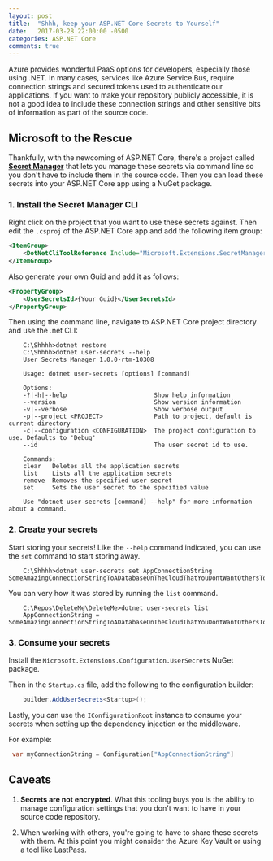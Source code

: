 ```yaml
---
layout: post
title:  "Shhh, keep your ASP.NET Core Secrets to Yourself"
date:   2017-03-28 22:00:00 -0500
categories: ASP.NET Core
comments: true
---
```


Azure provides wonderful PaaS options for developers, especially those using .NET. In many cases, services like Azure Service Bus, require connection strings and secured tokens used to authenticate our applications. If you want to make your repository publicly accessible, it is not a good idea to include these connection strings and other sensitive bits of information as part of the source code.

## Microsoft to the Rescue

Thankfully, with the newcoming of ASP.NET Core, there's a project called **[Secret Manager](https://github.com/aspnet/DotNetTools)** that lets you manage these secrets via command line so you don't have to include them in the source code. Then you can load these secrets into your ASP.NET Core app using a NuGet package.

### 1. Install the Secret Manager CLI

Right click on the project that you want to use these secrets against. Then edit the `.csproj` of the ASP.NET Core app and add the following item group:

``` xml
<ItemGroup>
    <DotNetCliToolReference Include="Microsoft.Extensions.SecretManager.Tools" Version="1.0.0" />
</ItemGroup>
```

Also generate your own Guid and add it as follows:

``` xml
<PropertyGroup>
    <UserSecretsId>{Your Guid}</UserSecretsId>
</PropertyGroup>
```

Then using the command line, navigate to ASP.NET Core project directory and use the .net CLI:

```
    C:\Shhhh>dotnet restore
    C:\Shhhh>dotnet user-secrets --help
    User Secrets Manager 1.0.0-rtm-10308

    Usage: dotnet user-secrets [options] [command]

    Options:
    -?|-h|--help                        Show help information
    --version                           Show version information
    -v|--verbose                        Show verbose output
    -p|--project <PROJECT>              Path to project, default is current directory
    -c|--configuration <CONFIGURATION>  The project configuration to use. Defaults to 'Debug'
    --id                                The user secret id to use.

    Commands:
    clear   Deletes all the application secrets
    list    Lists all the application secrets
    remove  Removes the specified user secret
    set     Sets the user secret to the specified value

    Use "dotnet user-secrets [command] --help" for more information about a command.
```

### 2. Create your secrets

Start storing your secrets! Like the `--help` command indicated, you can use the `set` command to start storing away.

```
    C:\Shhhh>dotnet user-secrets set AppConnectionString SomeAmazingConnectionStringToADatabaseOnTheCloudThatYouDontWantOthersToKnowAbout
```

You can very how it was stored by running the `list` command.

```
    C:\Repos\DeleteMe\DeleteMe>dotnet user-secrets list 
    AppConnectionString = SomeAmazingConnectionStringToADatabaseOnTheCloudThatYouDontWantOthersToKnowAbout
```

### 3. Consume your secrets 

Install the `Microsoft.Extensions.Configuration.UserSecrets` NuGet package.

Then in the `Startup.cs` file, add the following to the configuration builder:

``` csharp
    builder.AddUserSecrets<Startup>();
```

Lastly, you can use the `IConfigurationRoot` instance to consume your secrets when setting up the dependency injection or the middleware. 

For example:

``` csharp
 var myConnectionString = Configuration["AppConnectionString"]
```

## Caveats

1. **Secrets are not encrypted**. What this tooling buys you is the ability to manage configuration settings that you don't want to have in your source code repository.

2. When working with others, you're going to have to share these secrets with them. At this point you might consider the Azure Key Vault or using a tool like LastPass.
 